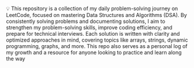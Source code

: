 💡 This repository is a collection of my daily problem-solving journey on LeetCode, focused on mastering Data Structures and Algorithms (DSA). By consistently solving problems and documenting solutions, I aim to strengthen my problem-solving skills, improve coding efficiency, and prepare for technical interviews. Each solution is written with clarity and optimized approaches in mind, covering topics like arrays, strings, dynamic programming, graphs, and more. This repo also serves as a personal log of my growth and a resource for anyone looking to practice and learn along the way
